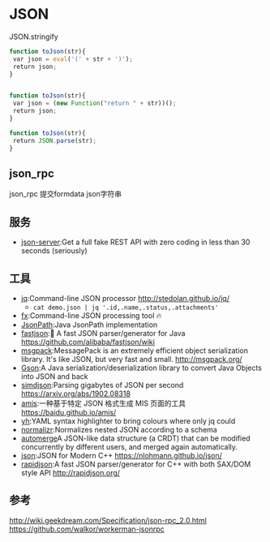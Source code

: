# JSON

JSON.stringify

```javascript
function toJson(str){
 var json = eval('(' + str + ')');
 return json;
}


function toJson(str){
 var json = (new Function("return " + str))();
 return json;
}

function toJson(str){
 return JSON.parse(str);
}
```

## json_rpc

json_rpc 提交formdata json字符串

## 服务

* [json-server](https://github.com/typicode/json-server):Get a full fake REST API with zero coding in less than 30 seconds (seriously)

## 工具

* [jq](https://github.com/stedolan/jq):Command-line JSON processor <http://stedolan.github.io/jq/>
  - `cat demo.json | jq '.id,.name,.status,.attachments'`
* [fx](https://github.com/antonmedv/fx):Command-line JSON processing tool 🔥
* [JsonPath](https://github.com/json-path/JsonPath):Java JsonPath implementation
* [fastjson](https://github.com/alibaba/fastjson):🚄 A fast JSON parser/generator for Java <https://github.com/alibaba/fastjson/wiki>
* [msgpack](https://github.com/msgpack/msgpack):MessagePack is an extremely efficient object serialization library. It's like JSON, but very fast and small. <http://msgpack.org/>
* [Gson](https://github.com/google/gson):A Java serialization/deserialization library to convert Java Objects into JSON and back
* [simdjson](https://github.com/lemire/simdjson):Parsing gigabytes of JSON per second <https://arxiv.org/abs/1902.08318>
* [amis](https://github.com/baidu/amis):一种基于特定 JSON 格式生成 MIS 页面的工具 <https://baidu.github.io/amis/>
* [yh](https://github.com/andreazorzetto/yh):YAML syntax highlighter to bring colours where only jq could
* [normalizr](https://github.com/paularmstrong/normalizr):Normalizes nested JSON according to a schema
* [automerge](https://github.com/automerge/automerge)A JSON-like data structure (a CRDT) that can be modified concurrently by different users, and merged again automatically.
* [json](https://github.com/nlohmann/json):JSON for Modern C++ <https://nlohmann.github.io/json/>
* [rapidjson](https://github.com/Tencent/rapidjson):A fast JSON parser/generator for C++ with both SAX/DOM style API <http://rapidjson.org/>

## 参考

<http://wiki.geekdream.com/Specification/json-rpc_2.0.html>
<https://github.com/walkor/workerman-jsonrpc>
